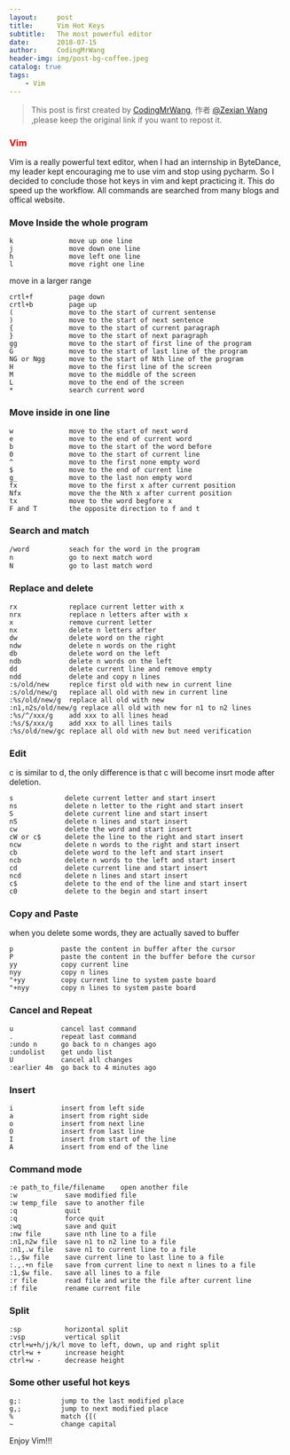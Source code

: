 ```yaml
---
layout:     post
title:      Vim Hot Keys
subtitle:   The most powerful editor
date:       2018-07-15
author:     CodingMrWang
header-img: img/post-bg-coffee.jpeg
catalog: true
tags:
    - Vim
---
```



> This post is first created by [CodingMrWang](http://codingmrwang.github.io), 作者 [@Zexian Wang](http://github.com/codingmrwang) ,please keep the original link if you want to repost it.

### <span style="color:red">Vim</span>

Vim is a really powerful text editor, when I had an internship in ByteDance, my leader kept encouraging me to use vim and stop using pycharm. So I decided to conclude those hot keys in vim and kept practicing it. This do speed up the workflow. All commands are searched from many blogs and offical website.


### Move Inside the whole program

```
k              move up one line
j              move down one line
h              move left one line
l              move right one line
```
move in a larger range

```
crtl+f         page down
crtl+b         page up
(              move to the start of current sentense
)              move to the start of next sentence
{              move to the start of current paragraph
}              move to the start of next paragraph
gg             move to the start of first line of the program
G              move to the start of last line of the program
NG or Ngg      move to the start of Nth line of the program
H              move to the first line of the screen
M              move to the middle of the screen
L              move to the end of the screen
*              search current word
```

### Move inside in one line

```
w              move to the start of next word
e              move to the end of current word
b              move to the start of the word before
0              move to the start of current line
^              move to the first none empty word
$              move to the end of current line
g_             move to the last non empty word
fx             move to the first x after current position
Nfx            move the the Nth x after current position
tx             move to the word begfore x
F and T        the opposite direction to f and t
```

### Search and match

```bash
/word          seach for the word in the program
n              go to next match word
N              go to last match word
```

### Replace and delete

```
rx             replace current letter with x
nrx            replace n letters after with x
x              remove current letter
nx             delete n letters after
dw             delete word on the right
ndw            delete n words on the right
db             delete word on the left
ndb            delete n words on the left
dd             delete current line and remove empty
ndd            delete and copy n lines
:s/old/new     replce first old with new in current line
:s/old/new/g   replace all old with new in current line
:%s/old/new/g  replace all old with new
:n1,n2s/old/new/g replace all old with new for n1 to n2 lines
:%s/^/xxx/g    add xxx to all lines head
:%s/$/xxx/g    add xxx to all lines tails
:%s/old/new/gc replace all old with new but need verification
```
### Edit
c is similar to d, the only difference is that c will become insrt mode after deletion.

```
s             delete current letter and start insert
ns            delete n letter to the right and start insert
S             delete current line and start insert
nS            delete n lines and start insert
cw            delete the word and start insert
cW or c$      delete the line to the right and start insert
ncw           delete n words to the right and start insert
cb            delete word to the left and start insert
ncb           delete n words to the left and start insert
cd            delete current line and start insert
ncd           delete n lines and start insert
c$            delete to the end of the line and start insert
c0            delete to the begin and start insert
```

### Copy and Paste

when you delete some words, they are actually saved to buffer

```
p            paste the content in buffer after the cursor
P            paste the content in the buffer before the cursor
yy           copy current line
nyy          copy n lines
"+yy         copy current line to system paste board
"+nyy        copy n lines to system paste board 
```

### Cancel and Repeat

```
u            cancel last command
.            repeat last command
:undo n      go back to n changes ago
:undolist    get undo list
U            cancel all changes
:earlier 4m  go back to 4 minutes ago

```

### Insert
```
i            insert from left side
a            insert from right side
o            insert from next line
O            insert from last line
I            insert from start of the line
A            insert from end of the line
```
### Command mode

```
:e path_to_file/filename    open another file
:w            save modified file
:w temp_file  save to another file
:q            quit
:q            force quit
:wq           save and quit
:nw file      save nth line to a file
:n1,n2w file  save n1 to n2 line to a file
:n1,.w file   save n1 to current line to a file
:.,$w file    save current line to last line to a file
:.,.+n file   save from current line to next n lines to a file
:1,$w file.   save all lines to a file
:r file       read file and write the file after current line
:f file       rename current file
```

### Split
```
:sp           horizontal split
:vsp          vertical split
ctrl+w+h/j/k/l move to left, down, up and right split
ctrl+w +      increase height
ctrl+w -      decrease height
```
### Some other useful hot keys

```
g;:          jump to the last modified place
g,;          jump to next modified place
%            match {[(
~            change capital
```
Enjoy Vim!!!

